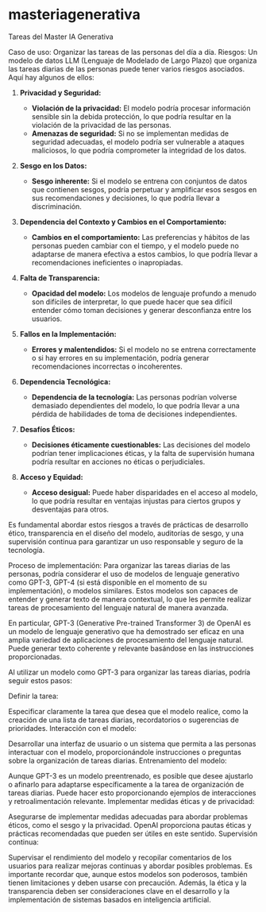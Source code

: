 # masteriagenerativa
Tareas del Master IA Generativa

Caso de uso: Organizar las tareas de las personas del día a día.
Riesgos: 
Un modelo de datos LLM (Lenguaje de Modelado de Largo Plazo) que organiza las tareas diarias de las personas puede tener varios riesgos asociados. Aquí hay algunos de ellos:

1. **Privacidad y Seguridad:**
   - **Violación de la privacidad:** El modelo podría procesar información sensible sin la debida protección, lo que podría resultar en la violación de la privacidad de las personas.
   - **Amenazas de seguridad:** Si no se implementan medidas de seguridad adecuadas, el modelo podría ser vulnerable a ataques maliciosos, lo que podría comprometer la integridad de los datos.

2. **Sesgo en los Datos:**
   - **Sesgo inherente:** Si el modelo se entrena con conjuntos de datos que contienen sesgos, podría perpetuar y amplificar esos sesgos en sus recomendaciones y decisiones, lo que podría llevar a discriminación.

3. **Dependencia del Contexto y Cambios en el Comportamiento:**
   - **Cambios en el comportamiento:** Las preferencias y hábitos de las personas pueden cambiar con el tiempo, y el modelo puede no adaptarse de manera efectiva a estos cambios, lo que podría llevar a recomendaciones ineficientes o inapropiadas.

4. **Falta de Transparencia:**
   - **Opacidad del modelo:** Los modelos de lenguaje profundo a menudo son difíciles de interpretar, lo que puede hacer que sea difícil entender cómo toman decisiones y generar desconfianza entre los usuarios.

5. **Fallos en la Implementación:**
   - **Errores y malentendidos:** Si el modelo no se entrena correctamente o si hay errores en su implementación, podría generar recomendaciones incorrectas o incoherentes.

6. **Dependencia Tecnológica:**
   - **Dependencia de la tecnología:** Las personas podrían volverse demasiado dependientes del modelo, lo que podría llevar a una pérdida de habilidades de toma de decisiones independientes.

7. **Desafíos Éticos:**
   - **Decisiones éticamente cuestionables:** Las decisiones del modelo podrían tener implicaciones éticas, y la falta de supervisión humana podría resultar en acciones no éticas o perjudiciales.

8. **Acceso y Equidad:**
   - **Acceso desigual:** Puede haber disparidades en el acceso al modelo, lo que podría resultar en ventajas injustas para ciertos grupos y desventajas para otros.

Es fundamental abordar estos riesgos a través de prácticas de desarrollo ético, transparencia en el diseño del modelo, auditorías de sesgo, y una supervisión continua para garantizar un uso responsable y seguro de la tecnología.

Proceso de implementación:
Para organizar las tareas diarias de las personas, podría considerar el uso de modelos de lenguaje generativo como GPT-3, GPT-4 (si está disponible en el momento de su implementación), o modelos similares. Estos modelos son capaces de entender y generar texto de manera contextual, lo que les permite realizar tareas de procesamiento del lenguaje natural de manera avanzada.

En particular, GPT-3 (Generative Pre-trained Transformer 3) de OpenAI es un modelo de lenguaje generativo que ha demostrado ser eficaz en una amplia variedad de aplicaciones de procesamiento del lenguaje natural. Puede generar texto coherente y relevante basándose en las instrucciones proporcionadas.

Al utilizar un modelo como GPT-3 para organizar las tareas diarias, podría seguir estos pasos:

Definir la tarea:

Especificar claramente la tarea que desea que el modelo realice, como la creación de una lista de tareas diarias, recordatorios o sugerencias de prioridades.
Interacción con el modelo:

Desarrollar una interfaz de usuario o un sistema que permita a las personas interactuar con el modelo, proporcionándole instrucciones o preguntas sobre la organización de tareas diarias.
Entrenamiento del modelo:

Aunque GPT-3 es un modelo preentrenado, es posible que desee ajustarlo o afinarlo para adaptarse específicamente a la tarea de organización de tareas diarias. Puede hacer esto proporcionando ejemplos de interacciones y retroalimentación relevante.
Implementar medidas éticas y de privacidad:

Asegurarse de implementar medidas adecuadas para abordar problemas éticos, como el sesgo y la privacidad. OpenAI proporciona pautas éticas y prácticas recomendadas que pueden ser útiles en este sentido.
Supervisión continua:

Supervisar el rendimiento del modelo y recopilar comentarios de los usuarios para realizar mejoras continuas y abordar posibles problemas.
Es importante recordar que, aunque estos modelos son poderosos, también tienen limitaciones y deben usarse con precaución. Además, la ética y la transparencia deben ser consideraciones clave en el desarrollo y la implementación de sistemas basados en inteligencia artificial.
